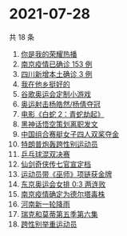 # 2021-07-28

共 18 条

<!-- BEGIN ZHIHUSEARCH -->
<!-- 最后更新时间 Wed Jul 28 2021 22:10:06 GMT+0800 (China Standard Time) -->
1. [你是我的荣耀热播](https://www.zhihu.com/search?q=你是我的荣耀)
1. [南京疫情已确诊 153 例](https://www.zhihu.com/search?q=南京)
1. [四川新增本土确诊 3 例](https://www.zhihu.com/search?q=四川疫情)
1. [我在他乡挺好的](https://www.zhihu.com/search?q=我在他乡挺好)
1. [谷歌奥运会定制小游戏](https://www.zhihu.com/search?q=涂鸦冠军岛运动会)
1. [奥运射击杨皓然/杨倩夺冠](https://www.zhihu.com/search?q=混合团体10米气步枪)
1. [电影《白蛇 2：青蛇劫起》](https://www.zhihu.com/search?q=青蛇)
1. [黑神话悟空策划离职发文](https://www.zhihu.com/search?q=黑神话：悟空)
1. [中国组合赛艇女子四人双桨夺金](https://www.zhihu.com/search?q=赛艇)
1. [特朗普炮轰跨性别运动员](https://www.zhihu.com/search?q=跨性别运动员)
1. [乒乓球混双决赛](https://www.zhihu.com/search?q=乒乓球)
1. [仙剑奇侠传七官宣定档](https://www.zhihu.com/search?q=仙剑奇侠传七)
1. [运动员带《巫师》项链获金牌](https://www.zhihu.com/search?q=巫师3)
1. [东京奥运会女排 0:3 两连败](https://www.zhihu.com/search?q=女排)
1. [南京疫情确定为德尔塔毒株](https://www.zhihu.com/search?q=江苏疫情)
1. [河南新一轮降雨](https://www.zhihu.com/search?q=河南暴雨)
1. [瑞克和莫蒂第五季第六集](https://www.zhihu.com/search?q=瑞克和莫蒂)
1. [跨性别举重运动员](https://www.zhihu.com/search?q=跨性别运动员)
<!-- END ZHIHUSEARCH -->
